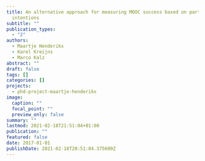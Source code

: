 ```yaml
---
title: An alternative approach for measuring MOOC success based on participant's
  intentions
subtitle: ""
publication_types:
  - "2"
authors:
  - Maartje Henderikx
  - Karel Kreijns
  - Marco Kalz
abstract: ""
draft: false
tags: []
categories: []
projects:
  - phd-project-maartje-henderikx
image:
  caption: ""
  focal_point: ""
  preview_only: false
summary: ""
lastmod: 2021-02-18T21:51:04+01:00
publication: ""
featured: false
date: 2017-01-01
publishDate: 2021-02-18T20:51:04.375609Z
---
```

